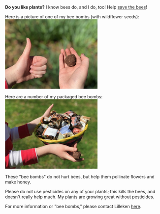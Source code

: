 **Do you like plants?** I know bees do, and I do, too! Help [save the bees](https://thebeeconservancy.org/10-ways-to-save-the-bees/)!

Here is a picture of one of my bee bombs (with wildflower seeds): <img src="https://raw.githubusercontent.com/lillekenal/lillekenal.github.io/main/beeBomb1.jpg" alt="drawing" width="300"/>

Here are a number of my packaged bee bombs: <img src="https://raw.githubusercontent.com/lillekenal/lillekenal.github.io/main/beeBombPkgs1.jpg" alt="drawing" width="300"/>

These "bee bombs" do not hurt bees, but help them pollinate flowers and make honey.

Please do not use pesticides on any of your plants; this kills the bees, and doesn't really help much.  My plants are growing great without pesticides.

For more information or "bee bombs," please contact Lilleken <a href="mailto:lillekonmer@gmail.com">here</a>.  

